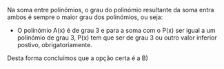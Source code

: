 Na soma entre polinómios, o grau do polinómio resultante da soma entra ambos é sempre o maior grau dos polinómios, ou seja: 

 - O polinómio A(x) é de grau 3 e para a soma com o P(x) ser igual a um polinómio de grau 3, P(x) tem que ser de grau 3 ou outro valor inferior postivo, obrigatoriamente. 

 Desta forma concluímos que a opção certa é a B)

